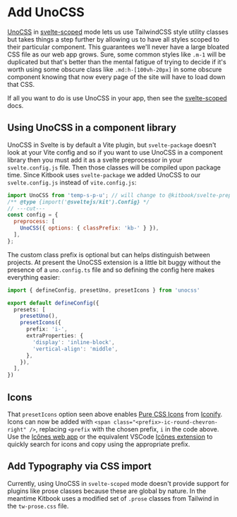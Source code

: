 # Add UnoCSS

[UnoCSS](https://uno.antfu.me/) in [svelte-scoped](https://github.com/unocss/unocss/tree/main/packages/vite#sveltesveltekit-scoped-mode) mode lets us use TailwindCSS style utility classes but takes things a step further by allowing us to have all styles scoped to their particular component. This guarantees we'll never have a large bloated CSS file as our web app grows. Sure, some common styles like `.m-1` will be duplicated but that's better than the mental fatigue of trying to decide if it's worth using some obscure class like `.md:h-[100vh-20px]` in some obscure component knowing that now every page of the site will have to load down that CSS.

If all you want to do is use UnoCSS in your app, then see the [svelte-scoped](https://github.com/unocss/unocss/tree/main/packages/vite#sveltesveltekit-scoped-mode) docs.

## Using UnoCSS in a component library

UnoCSS in Svelte is by default a Vite plugin, but `svelte-package` doesn't look at your Vite config and so if you want to use UnoCSS in a component library then you must add it as a svelte preprocessor in your `svelte.config.js` file. Then those classes will be compiled upon package time. Since Kitbook uses `svelte-package` we added UnoCSS to our `svelte.config.js` instead of `vite.config.js`:

```js twoslash title="svelte.config.js"
import UnoCSS from 'temp-s-p-u'; // will change to @kitbook/svelte-preprocess-unocss in future, UnoCSS maintainers didn't want to add yet another way to use UnoCSS in Svelte projects as svelte-package may one day support using preprocessors from Vite plugins.
/** @type {import('@sveltejs/kit').Config} */
// ---cut---
const config = {
  preprocess: [
    UnoCSS({ options: { classPrefix: 'kb-' } }),
  ],
};
```

The custom class prefix is optional but can helps distinguish between projects. At present the UnoCSS extension is a little bit buggy without the presence of a `uno.config.ts` file and so defining the config here makes everything easier:

```ts twoslash title="uno.config.ts"
import { defineConfig, presetUno, presetIcons } from 'unocss'

export default defineConfig({
  presets: [
    presetUno(),
    presetIcons({
      prefix: 'i-',
      extraProperties: {
        'display': 'inline-block',
        'vertical-align': 'middle',
      },
    }),
  ],
})
```

## Icons

That `presetIcons` option seen above enables [Pure CSS Icons](https://antfu.me/posts/icons-in-pure-css) from [Iconify](https://iconify.design/). Icons can now be added with `<span class="<prefix>-ic-round-chevron-right" />`, replacing `<prefix` with the chosen prefix, `i` in the code above. Use the [Icônes web app](https://icones.js.org/) or the equivalent VSCode [Icônes extension](https://github.com/afzalsayed96/vscode-icones) to quickly search for icons and copy using the appropriate prefix.

## Add Typography via CSS import
Currently, using UnoCSS in `svelte-scoped` mode doesn't provide support for plugins like prose classes because these are global by nature. In the meantime Kitbook uses a modified set of `.prose` classes from Tailwind in the `tw-prose.css` file.
